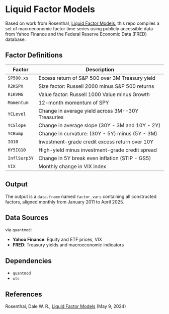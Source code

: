 # Liquid Factor Models

Based on work from Rosenthal, [Liquid Factor Models](https://papers.ssrn.com/sol3/papers.cfm?abstract_id=4825468), this repo compiles a set of macroeconomic factor time series using publicly accessible data from Yahoo Finance and the Federal Reserve Economic Data (FRED) database.

## Factor Definitions

| Factor       | Description                                       |
|--------------|---------------------------------------------------|
| `SP500.xs`   | Excess return of S&P 500 over 3M Treasury yield   |
| `R2KSPX`     | Size factor: Russell 2000 minus S&P 500 returns   |
| `R1KVMG`     | Value factor: Russell 1000 Value minus Growth     |
| `Momentum`   | 12-month momentum of SPY                          |
| `YCLevel`    | Change in average yield across 3M--30Y Treasuries |
| `YCSlope`    | Change in average slope (30Y - 3M and 10Y - 2Y)   |
| `YCBump`     | Change in curvature: (30Y - 5Y) minus (5Y - 3M)   |
| `IG10`       | Investment-grade credit excess return over 10Y    |
| `HY5IG10`    | High-yield minus investment-grade credit spread   |
| `InflSurp5Y` | Change in 5Y break even inflation (STIP - GS5)    |
| `VIX`        | Monthly change in VIX index                       |

## Output

The output is a `data.frame` named `factor_vars` containing all constructed factors, aligned monthly from January 2011 to April 2025.

## Data Sources

via `quantmod`: 
- **Yahoo Finance**: Equity and ETF prices, VIX 
- **FRED**: Treasury yields and macroeconomic indicators

## Dependencies

-   `quantmod`
-   `xts`

## References

Rosenthal, Dale W. R., [Liquid Factor Models](https://papers.ssrn.com/sol3/papers.cfm?abstract_id=4825468) (May 9, 2024)
